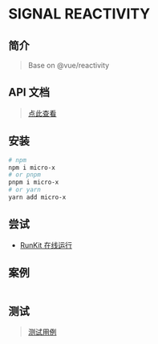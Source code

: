 # SIGNAL REACTIVITY

## 简介

> Base on @vue/reactivity

## API 文档

> [点此查看](https://github.com/Yuki-0505/signal-reactivity/blob/master/API.md)

## 安装

```bash
# npm
npm i micro-x
# or pnpm
pnpm i micro-x
# or yarn
yarn add micro-x
```

## 尝试

- [RunKit 在线运行](https://npm.runkit.com/signal-reactivity)

## 案例

```ts

```

## 测试

> [测试用例](https://github.com/Yuki-0505/signal-reactivity/tree/master/tests)
